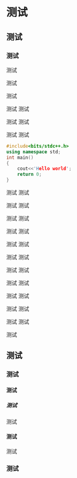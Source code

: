 # 测试



## 测试

### 测试

测试

测试

测试

测试
测试

测试
测试

测试
测试
```cpp
#include<bits/stdc++.h>
using namespace std;
int main()
{
    cout<<'Hello world';
    return 0;
}
```

测试
测试

测试
测试

测试
测试

测试
测试

测试
测试

测试
测试

测试
测试

测试
测试

测试
测试

测试
测试

测试
测试

测试


## 测试

### 测试

#### 测试

##### 测试

测试

#### 测试

测试

### 测试
